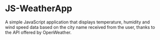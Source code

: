 # JS-WeatherApp

A simple JavaScript application that displays temperature, humidity and wind speed data based on the city name received from the user, thanks to the API offered by OpenWeather.
